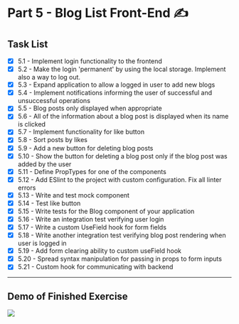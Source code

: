 # Part 5 - Blog List Front-End ✍

## Task List

- [x] 5.1 - Implement login functionality to the frontend
- [x] 5.2 - Make the login 'permanent' by using the local storage. Implement also a way to log out.
- [x] 5.3 - Expand application to allow a logged in user to add new blogs
- [x] 5.4 - Implement notifications informing the user of successful and unsuccessful operations
- [x] 5.5 - Blog posts only displayed when appropriate
- [x] 5.6 - All of the information about a blog post is displayed when its name is clicked
- [x] 5.7 - Implement functionality for like button
- [x] 5.8 - Sort posts by likes
- [x] 5.9 - Add a new button for deleting blog posts
- [x] 5.10 - Show the button for deleting a blog post only if the blog post was added by the user
- [x] 5.11 - Define PropTypes for one of the components
- [x] 5.12 - Add ESlint to the project with custom configuration. Fix all linter errors
- [x] 5.13 - Write and test mock component
- [x] 5.14 - Test like button
- [x] 5.15 - Write tests for the Blog component of your application
- [x] 5.16 - Write an integration test verifying user login
- [x] 5.17 - Write a custom UseField hook for form fields
- [x] 5.18 - Write another integration test verifying blog post rendering when user is logged in
- [x] 5.19 - Add form clearing ability to custom useField hook
- [x] 5.20 - Spread syntax manipulation for passing in props to form inputs
- [x] 5.21 - Custom hook for communicating with backend

---

## Demo of Finished Exercise

![](../../assets/bloglist-fe.gif)
